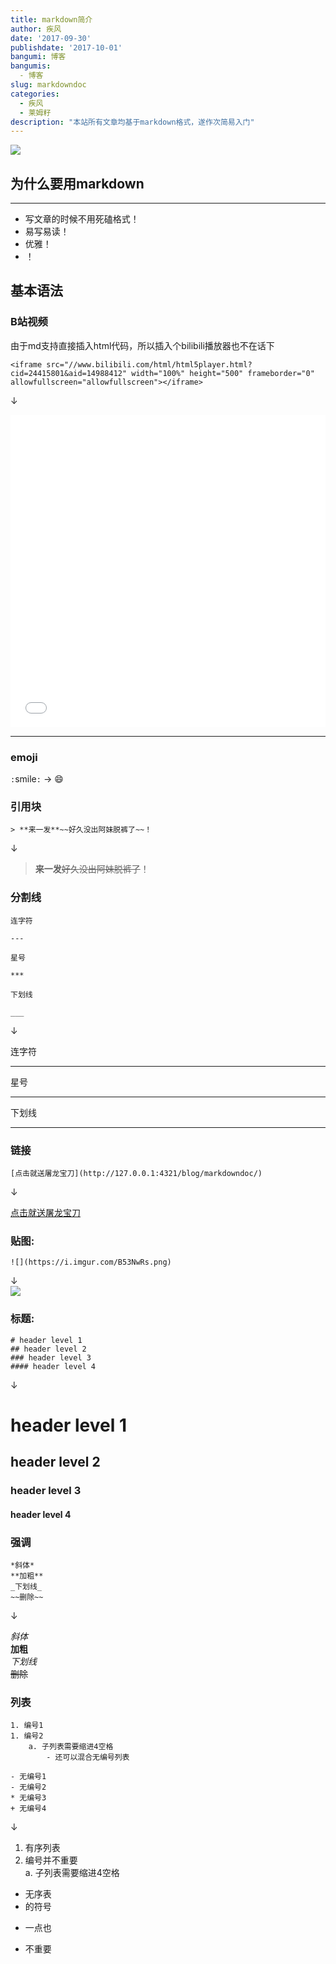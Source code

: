 ```yaml
---
title: markdown简介
author: 疾风
date: '2017-09-30'
publishdate: '2017-10-01'
bangumi: 博客
bangumis: 
  - 博客
slug: markdowndoc
categories: 
  - 疾风
  - 莱姆籽
description: "本站所有文章均基于markdown格式，遂作次简易入门"
---
```


![](https://i.imgur.com/Ce0lBtF.png)

## 为什么要用markdown

***

- 写文章的时候不用死磕格式！  
- 易写易读！  
- 优雅！  
- ！  

## 基本语法

### B站视频 

由于md支持直接插入html代码，所以插入个bilibili播放器也不在话下

```
<iframe src="//www.bilibili.com/html/html5player.html?cid=24415801&aid=14988412" width="100%" height="500" frameborder="0" allowfullscreen="allowfullscreen"></iframe>
```

↓

<iframe src="//www.bilibili.com/html/html5player.html?cid=24415801&aid=14988412" width="100%" height="500" frameborder="0" allowfullscreen="allowfullscreen"></iframe>




***

### emoji
`:`smile`:` → :smile:

### 引用块

```
> **来一发**~~好久没出阿妹脱裤了~~！
```

↓

> **来一发**~~好久没出阿妹脱裤了~~！

### 分割线

```
连字符

---

星号

***

下划线

___

```

↓

连字符

---

星号

***

下划线

___



### 链接

```
[点击就送屠龙宝刀](http://127.0.0.1:4321/blog/markdowndoc/)
```

↓

[点击就送屠龙宝刀](http://127.0.0.1:4321/blog/markdowndoc/)


### 贴图:

```
![](https://i.imgur.com/B53NwRs.png)
```
↓  
![](https://i.imgur.com/B53NwRs.png)

### 标题:  

```
# header level 1  
## header level 2  
### header level 3  
#### header level 4  
```

↓  

# header level 1 
## header level 2
### header level 3
#### header level 4

### 强调

```
*斜体*
**加粗**
_下划线_
~~删除~~
```

↓

*斜体*  
**加粗**  
_下划线_  
~~删除~~  

### 列表

```
1. 编号1
1. 编号2  
    a. 子列表需要缩进4空格  
        - 还可以混合无编号列表  

- 无编号1
- 无编号2
* 无编号3
+ 无编号4
```

↓

1. 有序列表   
1. 编号并不重要  
    a. 子列表需要缩进4空格  

- 无序表
- 的符号
* 一点也
+ 不重要





